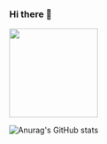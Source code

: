 ### Hi there 👋

<!--
**x94m06/x94m06** is a ✨ _special_ ✨ repository because its `README.md` (this file) appears on your GitHub profile.

Here are some ideas to get you started:

- 🔭 I’m currently working on ...
- 🌱 I’m currently learning ...
- 👯 I’m looking to collaborate on ...
- 🤔 I’m looking for help with ...
- 💬 Ask me about ...
- 📫 How to reach me: ...
- 😄 Pronouns: ...
- ⚡ Fun fact: ...
-->

<img height="160" align="center" src="https://github-profile-trophy.vercel.app/?username=AllenSu1&column=7&margin-w=5" />

![Anurag's GitHub stats](https://github-readme-stats.vercel.app/api?username=x94m06&show_icons=true&theme=radical)




